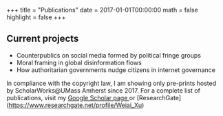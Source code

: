 +++
title = "Publications"
date = 2017-01-01T00:00:00
math = false
highlight = false
+++

## Current projects

- Counterpublics on social media formed by political fringe groups
- Moral framing in global disinformation flows
- How authoritarian governments nudge citizens in internet governance


In compliance with the copyright law, I am showing only pre-prints hosted by ScholarWorks@UMass Amherst since 2017. For a complete list of publications, visit my [Google Scholar page ](https://scholar.google.com/citations?hl=en&user=c87IeKoAAAAJ&view_op=list_works&sortby=pubdate) or [ResearchGate] (https://www.researchgate.net/profile/Weiai_Xu) 
